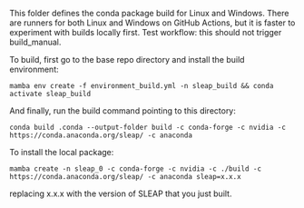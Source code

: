 This folder defines the conda package build for Linux and Windows. There are runners for both Linux and Windows on GitHub Actions, but it is faster to experiment with builds locally first.
Test workflow: this should not trigger build_manual.

To build, first go to the base repo directory and install the build environment:

```
mamba env create -f environment_build.yml -n sleap_build && conda activate sleap_build
```

And finally, run the build command pointing to this directory:

```
conda build .conda --output-folder build -c conda-forge -c nvidia -c https://conda.anaconda.org/sleap/ -c anaconda
```

To install the local package:

```
mamba create -n sleap_0 -c conda-forge -c nvidia -c ./build -c https://conda.anaconda.org/sleap/ -c anaconda sleap=x.x.x
```

replacing x.x.x with the version of SLEAP that you just built.
